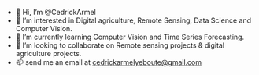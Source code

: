 - 👋 Hi, I’m @CedrickArmel
- 👀 I’m interested in Digital agriculture, Remote Sensing, Data Science and Computer Vision.
- 🌱 I’m currently learning Computer Vision and Time Series Forecasting.
- 💞️ I’m looking to collaborate on Remote sensing projects & digital agriculture projects.
- 📫 send me an email at cedrickarmelyeboute@gmail.com

<!---
CedrickArmel/CedrickArmel is a ✨ special ✨ repository because its `README.md` (this file) appears on your GitHub profile.
You can click the Preview link to take a look at your changes.
--->
